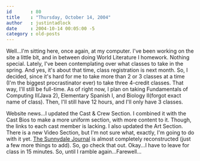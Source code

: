 ```yaml
---
id       : 80
title    : "Thursday, October 14, 2004"
author   : justintadlock
date     : 2004-10-14 00:05:00 -5
category : old-posts
---
```


Well...I'm sitting here, once again, at my computer.  I've been working on the site a little bit, and in between doing World Literature I homework.  Nothing special.  Lately, I've been contemplating over what classes to take in the spring.  And yes, it's about that time, class registration is next month.  So, I decided, since it's hard for me to take more than 2 or 3 classes at a time  (I'm the biggest procrastinator ever) to take three 4-credit classes.  That way, I'll still be full-time.  As of right now, I plan on taking Fundamentals of Computing II(Java 2), Elementary Spanish I, and Biology II(forgot exact name of class).  Then, I'll still have 12 hours, and I'll only have 3 classes.

Website news...I updated the Cast & Crew Section.  I combined it with the Cast Bios to make a more uniform section, with more content to it.  Though, the links to each cast member is lacking.  I also updated the Art Section.  There is a new Video Section, but I'm not sure what, exactly, I'm going to do with it yet.  <a href="http://thesunnydalejournal.dark-autumn.com" title="The Sunnydale Journal: Webzine" rel="external"> The Sunnydale Journal</a> is almost completely reconstructed (just a few more things to add).  So, go check that out.  Okay...I have to leave for class in 15 minutes.  So, until I ramble again...Farewell...
